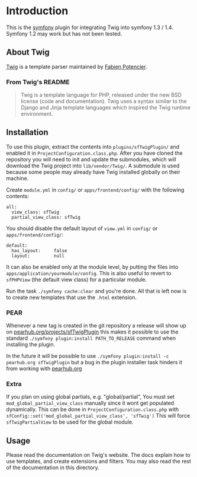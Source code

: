 Introduction
============

This is the [symfony](http://symfony-project.org) plugin for integrating Twig
into symfony 1.3 / 1.4. Symfony 1.2 may work but has not been tested.

About Twig
----------

[Twig](http://twig-project.org) is a template parser maintained by [Fabien
Potencier](http://fabien.potencier.org).

### From Twig's README

>Twig is a template language for PHP, released under the new BSD license (code
>and documentation). Twig uses a syntax similar to the Django and Jinja
>template languages which inspired the Twig runtime environment.

Installation
------------

To use this plugin, extract the contents into `plugins/sfTwigPlugin/` and
enabled it in `ProjectConfiguration.class.php`. After you have cloned the
repository you will need to init and update the submodules, which will
download the Twig project into `lib/vendor/Twig/`. A submodule is used because
some people may already have Twig installed globally on their machine.

Create `module.yml` in `config/` or `apps/frontend/config/` with the following
contents:

    all:
      view_class: sfTwig
      partial_view_class: sfTwig

You should disable the default layout of `view.yml` in `config/` or `apps/frontend/config/`:

    default:
      has_layout:     false
      layout:         null

It can also be enabled only at the module level, by putting the files into `apps/application/yourmodule/config`. This is also useful to revert to `sfPHPView` (the default view class) for a particular module.

Run the task `./symfony cache:clear` and you're done. All that is left now is
to create new templates that use the `.html` extension.

### PEAR

Whenever a new tag is created in the git repository a release will show up on
[pearhub.org/projects/sfTwigPlugin](http://pearhub.org/projects/sfTwigPlugin)
this makes it possible to use the standard `./symfony plugin:install
PATH_TO_RELEASE` command when installing the plugin.

In the future it will be possible to use `./symfony plugin:install -c
pearhub.org sfTwigPlugin` but a bug in the plugin installer task hinders it
from working with [pearhub.org](http://pearhub.org)

### Extra

If you plan on using global partials, e.g. "global/partial", You must set
`mod_global_partial_view_class` manually since it wont get populated
dynamically. This can be done in `ProjectConfiguration.class.php` with
`sfConfig::set('mod_global_partial_view_class', 'sfTwig')` This will force
`sfTwigPartialView` to be used for the global module.

Usage
-----

Please read the documentation on Twig's website. The docs explain how to use
templates, and create extensions and filters. You may also read the rest of
the documentation in this directory.
